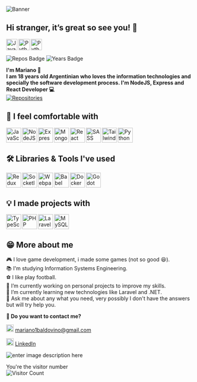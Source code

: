 
![Banner](https://res.cloudinary.com/mabno/image/upload/v1643314896/carbon1.png)
## Hi stranger, it’s great so see you! 👋
<img align="left" alt="JavaScript" width="30" src="https://res.cloudinary.com/mabno/image/upload/v1643314896/javascript.svg"/>
<img align="left" alt="Python" width="30" src="https://res.cloudinary.com/mabno/image/upload/v1643314896/python.svg"/>
<img alt="Python" width="30" src="https://res.cloudinary.com/mabno/image/upload/v1643314896/git.svg"/>

![Repos Badge](https://badges.pufler.dev/repos/mabno) ![Years Badge](https://badges.pufler.dev/years/mabno)

**I'm Mariano 🧉**<br>
**I am 18 years old Argentinian who loves the information technologies and specially the software development process. I'm NodeJS, Express and React Developer 💻️**<br>
[![Repositories](https://res.cloudinary.com/mabno/image/upload/v1643460185/Vanilla-1s-280px.gif)](https://github.com/mabno?tab=repositories)

## 💪️ I feel comfortable with


<img align="left" alt="JavaScript" width="40" src="https://cdn.jsdelivr.net/gh/devicons/devicon/icons/javascript/javascript-original.svg" />
<img align="left" alt="NodeJS" width="40" src="https://cdn.jsdelivr.net/gh/devicons/devicon/icons/nodejs/nodejs-original.svg" />
<img align="left" alt="ExpressJS" width="40" src="https://cdn.jsdelivr.net/gh/devicons/devicon/icons/express/express-original.svg" />
<img align="left" alt="MongoDB" width="40" src="https://cdn.jsdelivr.net/gh/devicons/devicon/icons/mongodb/mongodb-original.svg" />
<img align="left" alt="React" width="40" src="https://cdn.jsdelivr.net/gh/devicons/devicon/icons/react/react-original.svg" />
<img align="left" alt="SASS" width="40" src="https://cdn.jsdelivr.net/gh/devicons/devicon/icons/sass/sass-original.svg" />
<img align="left" alt="TailwindCSS" width="40" src="https://cdn.jsdelivr.net/gh/devicons/devicon/icons/tailwindcss/tailwindcss-plain.svg" />
<img alt="Python" width="40" src="https://cdn.jsdelivr.net/gh/devicons/devicon/icons/python/python-original.svg" />

## 🛠️ Libraries & Tools I've used
<img align="left" alt="Redux" width="40" src="https://cdn.jsdelivr.net/gh/devicons/devicon/icons/redux/redux-original.svg" />
<img align="left" alt="SocketIO" width="40" src="https://cdn.jsdelivr.net/gh/devicons/devicon/icons/socketio/socketio-original.svg" />
<img align="left" alt="Webpack" width="40" src="https://cdn.jsdelivr.net/gh/devicons/devicon/icons/webpack/webpack-original.svg" />
<img align="left" alt="Babel" width="40" src="https://cdn.jsdelivr.net/gh/devicons/devicon/icons/babel/babel-original.svg" />
<img align="left" alt="Docker" width="40" src="https://cdn.jsdelivr.net/gh/devicons/devicon/icons/docker/docker-original.svg" />
<img alt="Godot Engine" width="40" src="https://cdn.jsdelivr.net/gh/devicons/devicon/icons/godot/godot-original.svg" />


## 💡️ I made projects with
<img align="left" alt="TypeScript" width="40" src="https://cdn.jsdelivr.net/gh/devicons/devicon/icons/typescript/typescript-original.svg" />
<img align="left" alt="PHP" width="40" src="https://cdn.jsdelivr.net/gh/devicons/devicon/icons/php/php-original.svg" />
<img align="left" alt="Laravel" width="40" src="https://cdn.jsdelivr.net/gh/devicons/devicon/icons/laravel/laravel-plain.svg" />
<img alt="MySQL" width="40" src="https://cdn.jsdelivr.net/gh/devicons/devicon/icons/mysql/mysql-original.svg" />

## 😁️ More about me
🎮️ I love game development, i made some games (not so good 😆️).<br>
📚️ I'm studying Information Systems Engineering.<br>
⚽️ I like play football.<br>
🔭 I’m currently working on personal projects to improve my skills.<br>
🌱 I’m currently learning new technologies like Laravel and .NET.<br>
💬 Ask me about any what you need, very possibly I don't have the answers but will try help you.

**🤙️ Do you want to contact me?**

<img alt="Linkedin" width="20" src="https://res.cloudinary.com/mabno/image/upload/v1643314896/gmail.svg"/> [mariano1baldovino@gmail.com](mailto:mariano1baldovino@gmail.com)

<img alt="Linkedin" width="20" src="https://res.cloudinary.com/mabno/image/upload/v1643314896/linkedin.svg"/> [LinkedIn](https://www.linkedin.com/in/marianobaldovino)



![enter image description here](https://media0.giphy.com/media/VTtANKl0beDFQRLDTh/giphy.gif?cid=ecf05e47rvkuhn4me5sfbef7rdccevbyykl31u9tk29wfp2z&rid=giphy.gif&ct=g)

You're the visitor number<br>
![Visitor Count](https://profile-counter.glitch.me/{mabno}/count.svg)

